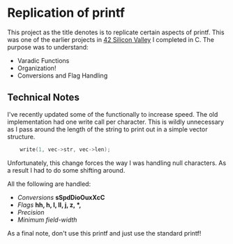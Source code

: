 # Replication of printf
This project as the title denotes is to replicate certain aspects of printf. This was one of the earlier projects in [42 Silicon Valley](42.us.org) I completed in C. The purpose was to understand:
* Varadic Functions
* Organization!
* Conversions and Flag Handling

## Technical Notes
I've recently updated some of the functionally to increase speed. The old implementation had one write call per character. This is wildly unnecessary as I pass around the length of the string to print out in a simple vector structure.
```C
    write(1, vec->str, vec->len);
```
Unfortunately, this change forces the way I was handling null characters. As a result I had to do some shifting around.

All the following are handled:

* *Conversions* **sSpdDioOuxXcC**
* *Flags* **hh, h, l, ll, j, z, \*,**
* *Precision*
* *Minimum field-width*

 As a final note, don't use this printf and just use the standard printf!
